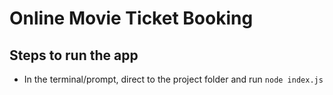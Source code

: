 Online Movie Ticket Booking
=============================
Steps to run the app
---------------------

* In the terminal/prompt, direct to the project folder and run `node index.js`
